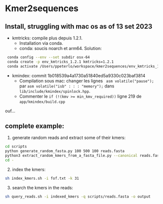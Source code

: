 # Kmer2sequences

## Install, struggling with mac os as of 13 set 2023
* kmtricks: compile plus depuis 1.2.1. 
	* Installation via conda.
	* conda: soucis noarch et arm64. Solution: 
```bash
 conda config --env --set subdir osx-64
 conda create -p env_kmtricks_1.2.1 kmtricks=1.2.1 
 conda activate /Users/ppeterlo/workspace/kmer2sequences/env_kmtricks_1.2.1
```

* kmindex: commit 1b018539a4a1730a51840ed5a9330c023baf3814
	* Compilation sous mac: changer les lignes ` asm volatile("pause");` par `asm volatile("isb" : : : "memory");` dans `lib/include/kmindex/spinlock.hpp`. 
	* Commenter le `if (!(kmv >= min_kmv_required))` ligne 219 de `app/kmindex/build.cpp`

ouf...


## complete example: 
1. generate random reads and extract some of their kmers: 
```bash
cd scripts
python generate_random_fasta.py 100 500 100 reads.fasta
python3 extract_random_kmers_from_a_fasta_file.py --canonical reads.fasta 31 10 kmers.fasta
cd -
```
2. index the kmers: 
```bash
sh index_kmers.sh -i fof.txt -k 31
```
3. search the kmers in the reads: 
```bash
sh query_reads.sh -i indexed_kmers -q scripts/reads.fasta -o output
```

